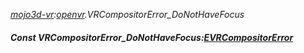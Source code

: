 _[mojo3d-vr](../../modules/mojo3d-vr/mojo3d-vr-module.md):[openvr](openvr:).VRCompositorError\_DoNotHaveFocus_
##### Const VRCompositorError\_DoNotHaveFocus:[EVRCompositorError](../../modules/mojo3d-vr/openvr-evrcompositorerror.md)
